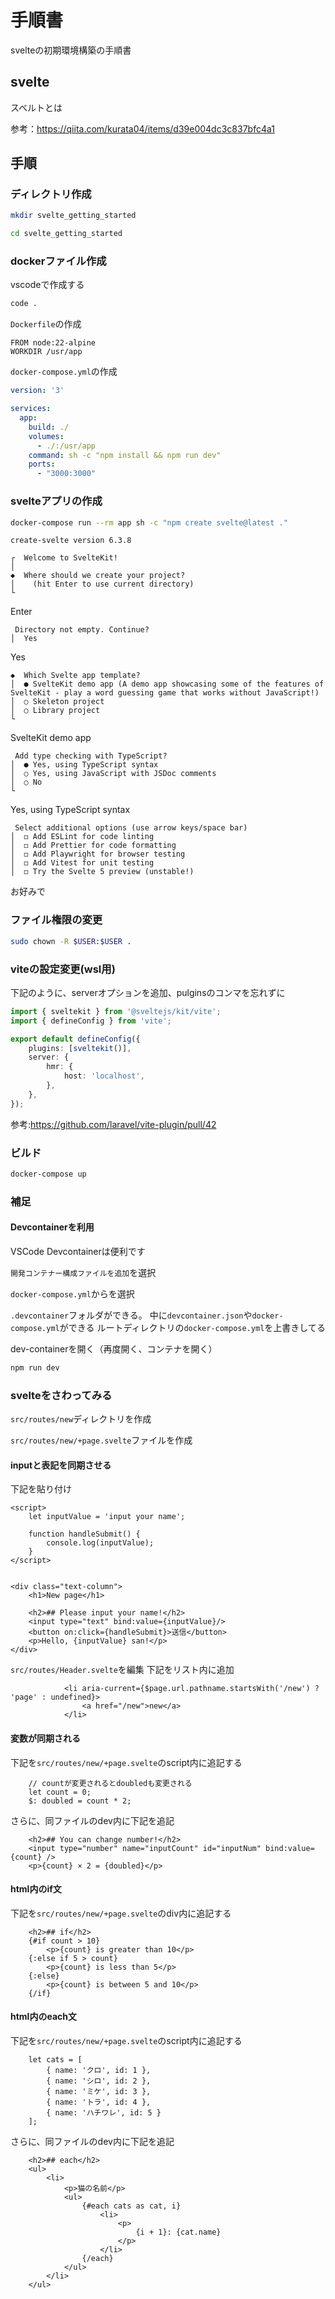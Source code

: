 # 手順書

svelteの初期環境構築の手順書

## svelte

スベルトとは

参考：https://qiita.com/kurata04/items/d39e004dc3c837bfc4a1

## 手順

### ディレクトリ作成

```bash
mkdir svelte_getting_started

cd svelte_getting_started
```

### dockerファイル作成

vscodeで作成する

```bash
code .
```
`Dockerfile`の作成

```Dockerfile:Dockerfile
FROM node:22-alpine
WORKDIR /usr/app
```

`docker-compose.yml`の作成

```yml:docker-compose.yml
version: '3'

services:
  app:
    build: ./
    volumes:
      - ./:/usr/app
    command: sh -c "npm install && npm run dev"
    ports:
      - "3000:3000"
```

### svelteアプリの作成

```bash
docker-compose run --rm app sh -c "npm create svelte@latest ."
```

```
create-svelte version 6.3.8

┌  Welcome to SvelteKit!
│
◆  Where should we create your project?
│    (hit Enter to use current directory)
└
```
Enter
```
 Directory not empty. Continue?
│  Yes
```
Yes

```
◆  Which Svelte app template?
│  ● SvelteKit demo app (A demo app showcasing some of the features of
SvelteKit - play a word guessing game that works without JavaScript!)
│  ○ Skeleton project
│  ○ Library project
└
```
SvelteKit demo app

```
 Add type checking with TypeScript?
│  ● Yes, using TypeScript syntax
│  ○ Yes, using JavaScript with JSDoc comments
│  ○ No
└
```
Yes, using TypeScript syntax

```
 Select additional options (use arrow keys/space bar)
│  ◻ Add ESLint for code linting
│  ◻ Add Prettier for code formatting
│  ◻ Add Playwright for browser testing
│  ◻ Add Vitest for unit testing
│  ◻ Try the Svelte 5 preview (unstable!)
```
お好みで

### ファイル権限の変更

```bash
sudo chown -R $USER:$USER .
```

### viteの設定変更(wsl用)

下記のように、serverオプションを追加、pulginsのコンマを忘れずに
```ts:vite.config.ts
import { sveltekit } from '@sveltejs/kit/vite';
import { defineConfig } from 'vite';

export default defineConfig({
	plugins: [sveltekit()],
	server: {
		hmr: {
			host: 'localhost',
		},
	},
});
```

参考:https://github.com/laravel/vite-plugin/pull/42

### ビルド

```bash
docker-compose up
```

### 補足

#### Devcontainerを利用

VSCode Devcontainerは便利です

`開発コンテナー構成ファイルを追加`を選択

`docker-compose.yml`からを選択

`.devcontainer`フォルダができる。
中に`devcontainer.json`や`docker-compose.yml`ができる
ルートディレクトリの`docker-compose.yml`を上書きしてる

dev-containerを開く（再度開く、コンテナを開く）

```bash
npm run dev
```

### svelteをさわってみる

`src/routes/new`ディレクトリを作成

`src/routes/new/+page.svelte`ファイルを作成

#### inputと表記を同期させる

下記を貼り付け

```ts:+page.svelte
<script>
	let inputValue = 'input your name';

	function handleSubmit() {
		console.log(inputValue);
	}
</script>


<div class="text-column">
	<h1>New page</h1>

	<h2>## Please input your name!</h2>
	<input type="text" bind:value={inputValue}/>
	<button on:click={handleSubmit}>送信</button>
	<p>Hello, {inputValue} san!</p>
</div>
```

`src/routes/Header.svelte`を編集
下記をリスト内に追加

```ts:src/routes/Header.svelte
			<li aria-current={$page.url.pathname.startsWith('/new') ? 'page' : undefined}>
				<a href="/new">new</a>
			</li>
```

#### 変数が同期される

下記を`src/routes/new/+page.svelte`のscript内に追記する

```js:src/routes/new/+page.svelte
	// countが変更されるとdoubledも変更される
	let count = 0;
	$: doubled = count * 2;
```

さらに、同ファイルのdev内に下記を追記

```ts:src/routes/new/+page.svelte
	<h2>## You can change number!</h2>
	<input type="number" name="inputCount" id="inputNum" bind:value={count} />
	<p>{count} × 2 = {doubled}</p>
```

#### html内のif文

下記を`src/routes/new/+page.svelte`のdiv内に追記する

```ts:src/routes/new/+page.svelte
	<h2>## if</h2>
	{#if count > 10}
		<p>{count} is greater than 10</p>
	{:else if 5 > count}
		<p>{count} is less than 5</p>
	{:else}
		<p>{count} is between 5 and 10</p>
	{/if}
```

#### html内のeach文

下記を`src/routes/new/+page.svelte`のscript内に追記する

```js:src/routes/new/+page.svelte
	let cats = [
		{ name: 'クロ', id: 1 },
		{ name: 'シロ', id: 2 },
		{ name: 'ミケ', id: 3 },
		{ name: 'トラ', id: 4 },
		{ name: 'ハチワレ', id: 5 }
	];
```

さらに、同ファイルのdev内に下記を追記

```ts:src/routes/new/+page.svelte
	<h2>## each</h2>
	<ul>
		<li>
			<p>猫の名前</p>
			<ul>
				{#each cats as cat, i}
					<li>
						<p>
							{i + 1}: {cat.name}
						</p>
					</li>
				{/each}
			</ul>
		</li>
	</ul>
```


